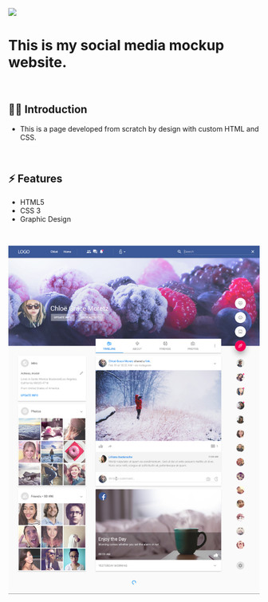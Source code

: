 

![](https://raw.githubusercontent.com/Matthewpco/FB-Mockup/master/img/fb-mockup-ss2.png)

# This is my social media mockup website. 

<br>

## 🙋‍♂️ Introduction 

- This is a page developed from scratch by design with custom HTML and CSS.

<br>

## ⚡ Features
- HTML5
- CSS 3
- Graphic Design

<br>

![](https://github.com/Matthewpco/Matthewpco.github.io/blob/main/gifs/social-media-project.png?raw=true)
